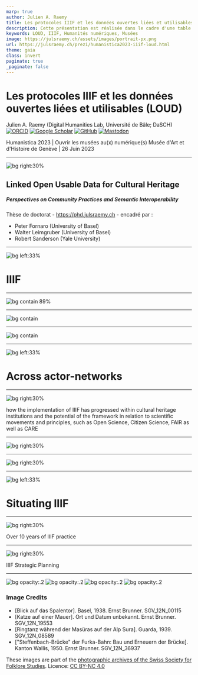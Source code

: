 ```yaml
---
marp: true
author: Julien A. Raemy
title: Les protocoles IIIF et les données ouvertes liées et utilisables (LOUD)
description: Cette présentation est réalisée dans le cadre d'une table ronde intitulée 'Ouvrir les musées au(x) numérique(s)' lors de la conférence Humanistica 2023 à Genève
keywords: LOUD, IIIF, Humanités numériques, Musées
image: https://julsraemy.ch/assets/images/portrait-px.png
url: https://julsraemy.ch/prezi/humanistica2023-iiif-loud.html
theme: gaia
class: invert
paginate: true
_paginate: false
---
```


<!-- _class: lead -->

# Les protocoles IIIF et les données ouvertes liées et utilisables (LOUD)
Julien A. Raemy (Digital Humanities Lab, Université de Bâle; DaSCH)
[![ORCID](https://img.shields.io/static/v1?label=ORCID&message=0000-0002-4711-5759&color=A6CE39&logo=orcid)](https://orcid.org/0000-0002-4711-5759) [![Google Scholar](https://img.shields.io/static/v1?label=Google%20Scholar&message=Julien%20A.%20Raemy&color=4285F4&logo=googlescholar)](https://scholar.google.ch/citations?user=pGROUG0AAAAJ&hl) [![GitHub](https://img.shields.io/static/v1?label=GitHub&message=julsraemy&color=181717&logo=github)](https://github.com/julsraemy) [![Mastodon](https://img.shields.io/static/v1?label=Mastodon&message=@julsraemy@hcommons.social&color=6364FF&logo=mastodon)](https://hcommons.social/@julsraemy)

Humanistica 2023 | Ouvrir les musées au(x) numérique(s) 
Musée d'Art et d'Histoire de Genève | 26 Juin 2023


---

![bg right:30%](https://sipi.participatory-archives.ch/SGV_12/SGV_12N_08589.jp2/full/1000,/0/default.jpg)

## Linked Open Usable Data for Cultural Heritage
##### Perspectives on Community Practices and Semantic Interoperability

Thèse de doctorat - https://phd.julsraemy.ch - encadré par : 
- Peter Fornaro (University of Basel)
- Walter Leimgruber (University of Basel)
- Robert Sanderson (Yale University)

<!-- I am doing my PhD in Digital Humanities on Linked Open Usable Data, with a focus on its (potential) use in the Humanities and the perspectives it could bring in terms of semantics and interoperability. My research is grounded as part of the Participatory Knowledge Practices in Analogue and Digital Image Archives (PIA) research project, which aims to develop a Citizen Science platform around three photographic collections of the Swiss Society for Folklore Studies (SSFS).  -->

---



<!-- _class: lead -->
![bg left:33%](https://sipi.participatory-archives.ch/SGV_12/SGV_12N_19553.jp2/full/1000,/0/default.jpg)


# <!-- fit --> IIIF

---

<!-- _footer: 'https://bit.ly/iiifmap' -->

![bg contain 89%](https://julsraemy.ch/prezi/assets/iiif-map.png)

---

![bg contain](https://iiif.io/assets/images/heroes/event_2.webp)



---

<!-- "Assemblages are relational. " -->

<!-- _footer: " " -->

![bg contain](https://julsraemy.ch/prezi/assets/iiif_community_overview.svg)


---

<!-- _class: lead -->
![bg left:33%](https://sipi.participatory-archives.ch/SGV_12/SGV_12N_19553.jp2/full/1000,/0/default.jpg)


# <!-- fit --> Across actor-networks

---

![bg right:30%](https://sipi.participatory-archives.ch/SGV_12/SGV_12N_36937.jp2/full/1000,/0/default.jpg)

how the implementation of IIIF has progressed within cultural heritage institutions and the potential of the framework in relation to scientific movements and principles, such as Open Science, Citizen Science, FAIR as well as CARE

---

![bg right:30%](https://sipi.participatory-archives.ch/SGV_12/SGV_12N_36937.jp2/full/1000,/0/default.jpg)



---

![bg right:30%](https://sipi.participatory-archives.ch/SGV_12/SGV_12N_36937.jp2/full/1000,/0/default.jpg)


---

<!-- _class: lead -->
![bg left:33%](https://sipi.participatory-archives.ch/SGV_12/SGV_12N_19553.jp2/full/1000,/0/default.jpg)


# <!-- fit --> Situating IIIF

---
![bg right:30%](https://sipi.participatory-archives.ch/SGV_12/SGV_12N_36937.jp2/full/1000,/0/default.jpg)


Over 10 years of IIIF practice

---

![bg right:30%](https://sipi.participatory-archives.ch/SGV_12/SGV_12N_36937.jp2/full/1000,/0/default.jpg)

IIIF Strategic Planning

---

<!-- _footer: " " -->

![bg opacity:.2](https://sipi.participatory-archives.ch/SGV_12/SGV_12N_00115.jp2/full/1000,/0/default.jpg)
![bg opacity:.2](https://sipi.participatory-archives.ch/SGV_12/SGV_12N_19553.jp2/full/1000,/0/default.jpg)
![bg opacity:.2](https://sipi.participatory-archives.ch/SGV_12/SGV_12N_08589.jp2/full/1000,/0/default.jpg)
![bg opacity:.2](https://sipi.participatory-archives.ch/SGV_12/SGV_12N_36937.jp2/full/1000,/0/default.jpg)

### Image Credits
- [Blick auf das Spalentor]. Basel, 1938. Ernst Brunner. SGV_12N_00115 
- [Katze auf einer Mauer]. Ort und Datum unbekannt. Ernst Brunner. SGV_12N_19553
- [Ringtanz während der Masüras auf der Alp Sura]. Guarda, 1939. SGV_12N_08589
- ["Steffenbach-Brücke" der Furka-Bahn: Bau und Erneuern der Brücke]. Kanton Wallis, 1950. Ernst Brunner. SGV_12N_36937

These images are part of the [photographic archives of the Swiss Society for Folklore Studies](https://archiv.sgv-sstp.ch/). Licence: [CC BY-NC 4.0](https://creativecommons.org/licenses/by-nc/4.0/legalcode)



